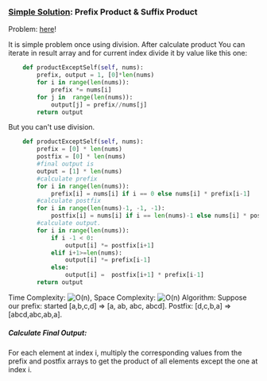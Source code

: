 
### [Simple Solution](/Array/ProductOfArray/basic_sol.py): Prefix Product & Suffix Product
Problem: [here](https://leetcode.com/problems/product-of-array-except-self)!

It is simple problem once using division. After calculate product 
You can iterate in result array and for current index divide it by value like this one: 
```python
    def productExceptSelf(self, nums):
        prefix, output = 1, [0]*len(nums)
        for i in range(len(nums)):
            prefix *= nums[i]
        for j in  range(len(nums)):
            output[j] = prefix//nums[j]
        return output
```
But you can't use division.

```python
    def productExceptSelf(self, nums): 
        prefix = [0] * len(nums)
        postfix = [0] * len(nums)
        #final output is 
        output = [1] * len(nums) 
        #calculate prefix
        for i in range(len(nums)):
            prefix[i] = nums[i] if i == 0 else nums[i] * prefix[i-1]
        #calculate postfix
        for i in range(len(nums)-1, -1, -1):
            postfix[i] = nums[i] if i == len(nums)-1 else nums[i] * postfix[i+1]
        #calculate output. 
        for i in range(len(nums)):
            if i -1 < 0:
                output[i] *= postfix[i+1]
            elif i+1>=len(nums):
                output[i] *= prefix[i-1]
            else:
                output[i] =  postfix[i+1] * prefix[i-1]
        return output
```

Time Complexity: ![O(n)](<https://latex.codecogs.com/svg.image?\inline&space;O(n)>), Space Complexity: ![O(n)](<https://latex.codecogs.com/svg.image?\inline&space;O(n)>)
Algorithm: Suppose our prefix: started [a,b,c,d] => [a, ab, abc, abcd]. Postfix: [d,c,b,a] => [abcd,abc,ab,a].
##### Calculate Final Output:
For each element at index i, multiply the corresponding values from the prefix and postfix arrays to get the product of all elements except the one at index i.



